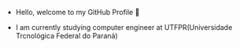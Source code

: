 - Hello, welcome to my GitHub Profile 👋

- I am currently studying computer engineer at UTFPR(Universidade Trcnológica Federal do Paraná)

<!---
PedroMarafiga/PedroMarafiga is a ✨ special ✨ repository because its `README.md` (this file) appears on your GitHub profile.
You can click the Preview link to take a look at your changes.
--->
